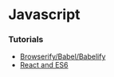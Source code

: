 # Javascript


### Tutorials
- [Browserify/Babel/Babelify](http://egorsmirnov.me/2015/05/25/browserify-babelify-and-es6.html)
- [React and ES6](http://egorsmirnov.me/2015/05/22/react-and-es6-part1.html)